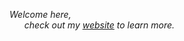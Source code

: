 *Welcome here, <br>
&nbsp;&nbsp;&nbsp;&nbsp;&nbsp; check out my [website](https://carminemnc.github.io) to learn more.*


